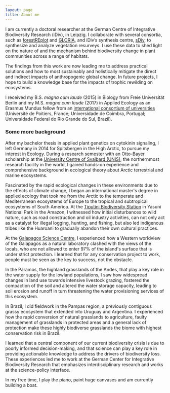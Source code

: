 ```yaml
---
layout: page
title: About me
---
```


I am currently a doctoral researcher at the German Centre of Integrative Biodiversity Research (iDiv), in Leipzig. I collaborate with several consortia, such as [forestREplot](https://forestreplot.ugent.be/) and [GLORIA](https://www.gloria.ac.at/home), and iDiv’s synthesis centre, [sDiv](https://www.idiv.de/de/sdiv.html), to synthesize and analyze vegetation resurveys. I use these data to shed light on the nature of and the mechanism behind biodiversity change in plant communities across a range of habitats.

The findings from this work are now leading me to address practical solutions and how to most sustainably and holistically mitigate the direct and indirect impacts of anthropogenic global change. In future projects, I hope to build a knowledge base for the impacts of trophic rewilding on ecosystems.

I received my B.S. *magna cum laude* (2015) in Biology from Freie Universität Berlin and my M.S. *magna cum laude* (2017) in Applied Ecology as an Erasmus Mundus fellow from an [international consortium of universities](https://www.imae.online/organisation-of-the-masters) (Université de Poitiers, France; Universidade de Coimbra, Portugal; Universidade Federal do Rio Grande do Sul, Brazil). 

### Some more background
After my bachelor thesis in applied plant genetics on cytokinin signaling, I left Germany in 2014 for Spitsbergen in the High Arctic, to pursue my interest in Ecology. During a research semester with an Otto-Bayer scholarship at the [University Centre of Svalbard (UNIS)](https://www.unis.no/), the northernmost research facility in the world, I gained hands-on experience and comprehensive background in ecological theory about Arctic terrestrial and marine ecosystems.

Fascinated by the rapid ecological changes in these environments due to the effects of climate change, I began an international master's degree in applied ecology that took me from the Arctic to the temperate and Mediterranean ecosystems of Europe to the tropical and subtropical ecosystems of South America.
At the [Tiputini Biodiversity Station](https://www.tiputini.com/) in Yasuni National Park in the Amazon, I witnessed how initial disturbances to wild nature, such as road construction and oil industry activities, can not only act as a catalyst for illegal logging, hunting, and fishing, but also led indigenous tribes like the Huaroani to gradually abandon their own cultural practices.

At the [Galapagos Science Centre](https://galapagosscience.org/), I experienced how a Western worldview of the Galapagos as a natural laboratory clashed with the views of the locals, who are not allowed to enter 97% of the island's surface that is under strict protection. I learned that for any conservation project to work, people must be seen as the key to success, not the obstacle.

In the Páramos, the highland grasslands of the Andes, that play a key role in the water supply for the lowland populations, I saw how widespread changes in land use towards intensive livestock grazing, fostered the compaction of the soil and altered the water storage capacity, leading to soil erosion and runoff in turn threatening the water provisioning services of this ecosystem.

In Brazil, I did fieldwork in the Pampas region, a previously contiguous grassy ecosystem that extended into Uruguay and Argentina. I experienced how the rapid conversion of natural grasslands to agriculture, faulty management of grasslands in protected areas and a general lack of protection make these highly biodiverse grasslands the biome with highest conservation risk in Brazil. 

I learned that a central component of our current biodiversity crisis is due to poorly informed decision-making, and that science can play a key role in providing actionable knowledge to address the drivers of biodiversity loss. These experiences led me to work at the German Center for Integrative Biodiversity Research that emphasizes interdisciplinary research and works at the science-policy interface.

In my free time, I play the piano, paint huge canvases and am currently building a boat.


